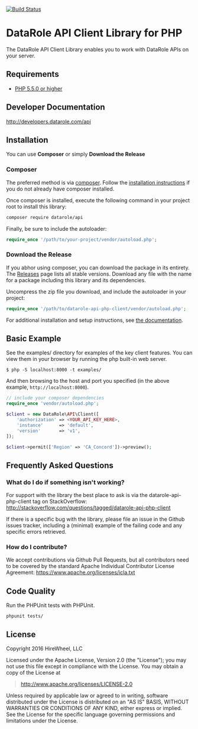 [![Build Status](https://travis-ci.org/DataRole/api-client-php.svg?branch=master)](https://travis-ci.org/DataRole/api-client-php)

# DataRole API Client Library for PHP #

The DataRole API Client Library enables you to work with DataRole APIs on your server.

## Requirements ##
* [PHP 5.5.0 or higher](http://www.php.net/)

## Developer Documentation ##
http://developers.datarole.com/api

## Installation ##

You can use **Composer** or simply **Download the Release**

### Composer

The preferred method is via [composer](https://getcomposer.org). Follow the
[installation instructions](https://getcomposer.org/doc/00-intro.md) if you do not already have
composer installed.

Once composer is installed, execute the following command in your project root to install this library:

```sh
composer require datarole/api
```

Finally, be sure to include the autoloader:

```php
require_once '/path/to/your-project/vendor/autoload.php';
```

### Download the Release

If you abhor using composer, you can download the package in its entirety. The [Releases](https://github.com/datarole/releases) page lists all stable versions. Download any file
with the name for a package including this library and its dependencies.

Uncompress the zip file you download, and include the autoloader in your project:

```php
require_once '/path/to/datarole-api-php-client/vendor/autoload.php';
```

For additional installation and setup instructions, see [the documentation](https://developers.datarole.com/api/php#installation).

## Basic Example ##
See the examples/ directory for examples of the key client features. You can
view them in your browser by running the php built-in web server.

```
$ php -S localhost:8000 -t examples/
```

And then browsing to the host and port you specified
(in the above example, `http://localhost:8000`).

```PHP
// include your composer dependencies
require_once 'vendor/autoload.php';

$client = new DataRole\API\Client([
    'authorization' => <YOUR_API_KEY_HERE>,
    'instance'      => 'default',
    'version'       => 'v1',
]);

$client->permit(['Region' => 'CA_Concord'])->preview();
```

## Frequently Asked Questions ##

### What do I do if something isn't working? ###

For support with the library the best place to ask is via the datarole-api-php-client tag on StackOverflow: http://stackoverflow.com/questions/tagged/datarole-api-php-client

If there is a specific bug with the library, please file an issue in the Github issues tracker, including a (minimal) example of the failing code and any specific errors retrieved.

### How do I contribute? ###

We accept contributions via Github Pull Requests, but all contributors need to be covered by the standard Apache Individual Contributor License Agreement: https://www.apache.org/licenses/icla.txt

## Code Quality ##

Run the PHPUnit tests with PHPUnit.

    phpunit tests/

## License ##

Copyright 2016 HireWheel, LLC

Licensed under the Apache License, Version 2.0 (the "License");
you may not use this file except in compliance with the License.
You may obtain a copy of the License at

> <http://www.apache.org/licenses/LICENSE-2.0>

Unless required by applicable law or agreed to in writing, software
distributed under the License is distributed on an "AS IS" BASIS,
WITHOUT WARRANTIES OR CONDITIONS OF ANY KIND, either express or implied.
See the License for the specific language governing permissions and
limitations under the License.
